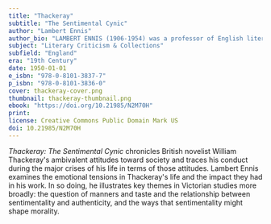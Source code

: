 ```yaml
---
title: "Thackeray"
subtitle: "The Sentimental Cynic"
author: "Lambert Ennis"
author_bio: "LAMBERT ENNIS (1906-1954) was a professor of English literature at Northwestern University."
subject: "Literary Criticism & Collections"
subfield: "England"
era: "19th Century"
date: 1950-01-01
e_isbn: "978-0-8101-3837-7"
p_isbn: "978-0-8101-3836-0"
cover: thackeray-cover.png
thumbnail: thackeray-thumbnail.png
ebook: "https://doi.org/10.21985/N2M70H"
print:
license: Creative Commons Public Domain Mark US
doi: 10.21985/N2M70H
---
```

_Thackeray: The Sentimental Cynic_ chronicles British novelist William Thackeray's ambivalent attitudes toward society and traces his conduct during the major crises of his life in terms of those attitudes. Lambert Ennis examines the emotional tensions in Thackeray's life and the impact they had in his work. In so doing, he illustrates key themes in Victorian studies more broadly: the question of manners and taste and the relationship between sentimentality and authenticity, and the ways that sentimentality might shape morality.
